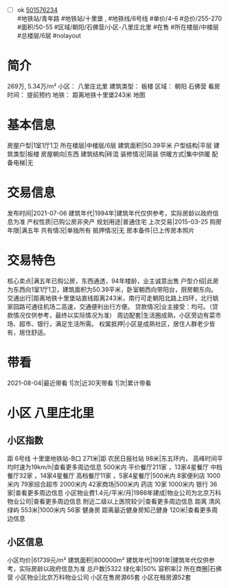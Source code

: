 - [ ] ok [501576234](https://bj.5i5j.com/ershoufang/501576234.html)  
 #地铁站/青年路 #地铁站/十里堡 ,  #地铁线/6号线
#单价/4-6 #总价/255-270 #面积/50-55   #区域/朝阳/石佛营/小区-八里庄北里 #在售 #所在楼层/中楼层 #总楼层/6层 #nolayout 
# 简介 
 269万,  5.34万/m² 
小区： 八里庄北里
建筑类型： 板楼
区域： 朝阳 石佛营
看房时间： 提前预约
地铁： 距离地铁十里堡243米 地图
# 基本信息 
 房屋户型|1室1厅1卫
所在楼层|中楼层/6层
建筑面积|50.39平米
户型结构|平层
建筑类型|板楼
房屋朝向|东西
建筑结构|砖混
装修情况|简装
供暖方式|集中供暖
配备电梯|无
# 交易信息 
 发布时间|2021-07-06
建筑年代|1994年|建筑年代仅供参考，实际房龄以政府信息为准
产权性质|已购公房非央产
规划用途|普通住宅
上次交易|2015-03-25
购房年限|满五年
共有情况|单独所有
抵押情况|无
房本备件|已上传房本照片
# 交易特色 
 核心卖点|满五年已购公房，东西通透，94年楼龄，业主诚意出售
户型介绍|此房为东西向1室1厅1卫，建筑面积为50.39平米，卧室朝西向带阳台，厨房朝东向。
交通出行|距离地铁十里堡站直线距离243米，南行可走朝阳北路上四环，北行姚家园路可通往机场二高速，交通便利出行方便。
贷款情况|业主接受：均可。（贷款情况仅供参考，最终以实际情况为准）
周边配套|生活圈成熟，小区旁边有菜市场、超市、银行，满足生活所需。
权属抵押|小区是成熟社区，居住人群老少皆有，居住舒适。
# 带看 
 2021-08-04|最近带看	 1|次|近30天带看	 1|次|累计带看
# 小区 八里庄北里
## 小区指数 
 距 6号线 十里堡地铁站-B口 271米|距 农民日报社站 98米|东五环内， 高峰时间平均时速为19km/h|查看更多周边信息
500米内 平价餐厅211家 ，13家4星餐厅
中档餐厅32家 ，14家4星餐厅
高档餐厅11家 ，5家4星餐厅|500米内 8家便利店
1000米内 79家综合超市
2000米内 42家商场|500米内 药店 10家
1000米内 银行 36家|查看更多周边信息
小区物业费1.4元/平米/月|1986年建成|物业公司为北京万科物业公司|查看更多周边信息
附近二级以上医院较少|查看更多周边信息
距离 清风绿屿 553米|1000米内 56家 健身房
距离最近健身房知己健身 120米|查看更多周边信息
## 小区信息 
 小区均价|61739元/m²
建筑面积|800000m²
建筑年代|1991年|建筑年代仅供参考，实际房龄以政府信息为准
总户数|5322
绿化率|50%
容积率|2
所在商圈|石佛营
小区物业|北京万科物业公司
小区在售房源65套
小区在租房源52套
